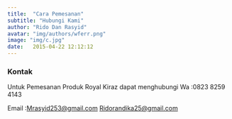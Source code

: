 ```yaml
---
title:  "Cara Pemesanan"
subtitle: "Hubungi Kami"
author: "Rido Dan Rasyid"
avatar: "img/authors/wferr.png"
image: "img/c.jpg"
date:   2015-04-22 12:12:12
---
```


### Kontak
Untuk Pemesanan Produk Royal Kiraz dapat menghubungi 
Wa    :0823 8259 4143

Email :Mrasyid253@gmail.com 
       Ridorandika25@gmail.com
